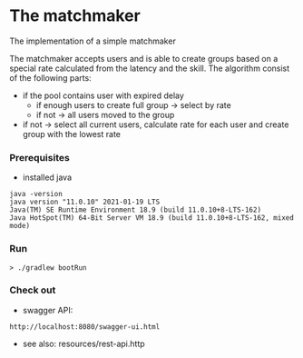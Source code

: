 # The matchmaker
The implementation of a simple matchmaker

The matchmaker accepts users and is able to create groups based on a special rate calculated from the latency and the skill.
The algorithm consist of the following parts:
* if the pool contains user with expired delay
    * if enough users to create full group -> select by rate
    * if not -> all users moved to the group
* if not -> select all current users, calculate rate for each user and create group with the lowest rate

### Prerequisites

* installed java

```
java -version
java version "11.0.10" 2021-01-19 LTS
Java(TM) SE Runtime Environment 18.9 (build 11.0.10+8-LTS-162)
Java HotSpot(TM) 64-Bit Server VM 18.9 (build 11.0.10+8-LTS-162, mixed mode)
```

### Run

```
> ./gradlew bootRun
```

### Check out

* swagger API:

```
http://localhost:8080/swagger-ui.html
```

* see also: resources/rest-api.http
